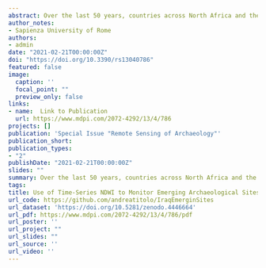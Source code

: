 ```yaml
---
abstract: Over the last 50 years, countries across North Africa and the Middle East have seen a significant increase in dam construction which, notwithstanding their benefits, have endangered archaeological heritage. Archaeological surveys and salvage excavations have been carried out in threatened areas in the past, but the formation of reservoirs often resulted in the permanent loss of archaeological data. However, in 2018, a sharp fall in the water level of the Mosul Dam reservoir led to the emersion of the archaeological site of Kemune and allowed for its brief and targeted investigation. Reservoir water level change is not unique to the Mosul Dam, but it is a phenomenon affecting most of the artificial lakes of present-day Iraq. However, to know in advance which sites will be exposed due to a decrease in water level can be a challenging task, especially without any previous knowledge, field investigation, or high-resolution satellite image. Nonetheless, by using time-series medium-resolution satellite images, combined to obtain spectral indexes for different years, it is possible to monitor patterns of emerging archaeological sites from three major Iraqi reservoirs, i.e. Mosul, Haditha and Hamrin lake. The Normalised Difference Water Index (NDWI), generated from annual composites of Landsat and Sentinel-2 images, allow us to distinguish between water bodies and other land surfaces. When coupled with a pixel analysis of each image, the index can provide a mean for highlighting whether an archaeological site is submerged or not. Moreover, using a zonal histogram algorithm in QGIS over polygon shapefiles that represent a site surface, it is possible to assess the area of a site that has been exposed over time. The same analyses were carried out on monthly composites for the year 2018, to assess the impact of monthly variation of the water level on the archaeological sites. The results from both analyses have been visually evaluated using medium-resolution true colour images for specific years and locations and with 3 m resolution Planetscope images for 2018. Understanding emersion patterns of known archaeological sites provides a useful tool for targeted rescue excavation, while also expanding the knowledge of the post-flooding impact on cultural heritage in the regions under study.
author_notes:
- Sapienza University of Rome
authors:
- admin
date: "2021-02-21T00:00:00Z"
doi: "https://doi.org/10.3390/rs13040786"
featured: false
image:
  caption: ''
  focal_point: ""
  preview_only: false
links:
- name:  Link to Publication
  url: https://www.mdpi.com/2072-4292/13/4/786
projects: []
publication: 'Special Issue "Remote Sensing of Archaeology"' 
publication_short: 
publication_types:
- "2"
publishDate: "2021-02-21T00:00:00Z"
slides: ""
summary: Over the last 50 years, countries across North Africa and the Middle East have seen a significant increase in dam construction which, notwithstanding their benefits, have endangered archaeological heritage. Archaeological surveys and salvage excavations have been carried out in threatened areas in the past, but the formation of reservoirs often resulted in the permanent loss of archaeological data.
tags:
title: Use of Time-Series NDWI to Monitor Emerging Archaeological Sites. Case Studies from Iraqi Artificial Reservoirs
url_code: https://github.com/andreatitolo/IraqEmerginSites
url_dataset: 'https://doi.org/10.5281/zenodo.4446664'
url_pdf: https://www.mdpi.com/2072-4292/13/4/786/pdf
url_poster: ''
url_project: ""
url_slides: ""
url_source: ''
url_video: ''
---
```



